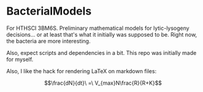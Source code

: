 # BacterialModels
For HTHSCI 3BM6S. Preliminary mathematical models for lytic-lysogeny decisions... or at least that's what it initially was supposed to be.
Right now, the bacteria are more interesting.

Also, expect scripts and dependencies in a bit. This repo was initially made for myself.

Also, I like the hack for rendering LaTeX on markdown files:

$$\frac{dN}{dt}\ =\ V_{max}N\frac{R}{R+K}$$
